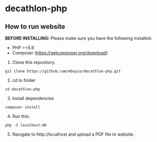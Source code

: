 # decathlon-php

## How to run website
**BEFORE INSTALLING:** Please make sure you have the following installed:
- PHP >=5.6
- Composer (https://getcomposer.org/download)

1. Clone this repository.
```
git clone https://github.com/mbuyco/decathlon-php.git
```

2. cd to folder
```
cd decathlon-php
```

3. Install dependencies
```
composer install
```

4. Run this:
```
php -S localhost:80
```

5. Navigate to http://localhost and upload a PDF file to website.
